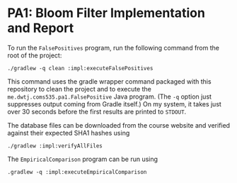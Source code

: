 # PA1: Bloom Filter Implementation and Report

To run the `FalsePositives` program, run the following command from the root of
the project:

    ./gradlew -q clean :impl:executeFalsePositives

This command uses the gradle wrapper command packaged with this repository to
clean the project and to execute the `me.dwtj.coms535.pa1.FalsePositive` Java
program. (The `-q` option just suppresses output coming from Gradle itself.)
On my system, it takes just over 30 seconds before the first results are printed
to `STDOUT`.

The database files can be downloaded from the course website and verified
against their expected SHA1 hashes using

    ./gradlew :impl:verifyAllFiles

The `EmpiricalComparison` program can be run using

    .gradlew -q :impl:executeEmpiricalComparison
